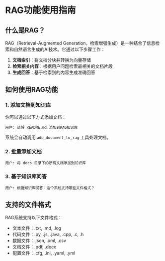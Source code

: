 # RAG功能使用指南

## 什么是RAG？

RAG（Retrieval-Augmented Generation，检索增强生成）是一种结合了信息检索和自然语言生成的AI技术。它通过以下步骤工作：

1. **文档索引**：将文档分块并转换为向量存储
2. **检索相关内容**：根据用户问题检索最相关的文档片段
3. **生成回答**：基于检索到的内容生成准确回答

## 如何使用RAG功能

### 1. 添加文档到知识库

你可以通过以下方式添加文档：

```
用户: 请将 README.md 添加到RAG知识库
```

系统会自动调用 `add_document_to_rag` 工具处理文档。

### 2. 批量添加文档

```
用户: 将 docs 目录下的所有文档添加到知识库
```

### 3. 基于知识库问答

```
用户: 根据知识库回答：这个系统支持哪些文件格式？
```

## 支持的文件格式

RAG系统支持以下文件格式：
- 文本文件：.txt, .md, .log
- 代码文件：.py, .js, .java, .cpp, .c, .h
- 数据文件：.json, .xml, .csv
- 文档文件：.pdf, .docx
- 配置文件：.cfg, .ini, .yaml, .yml
